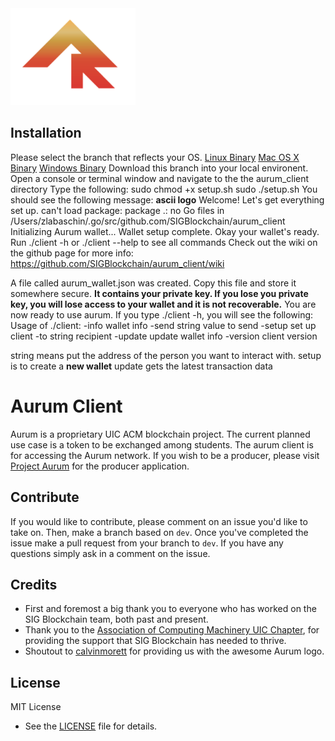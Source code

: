 <img src = "assets/aurum_logo_readme.jpg"  alt="drawing" width="200"/>

## Installation
Please select the branch that reflects your OS.
[Linux Binary](https://github.com/SIGBlockchain/aurum_client/tree/linux_release)
[Mac OS X Binary](https://github.com/SIGBlockchain/aurum_client/tree/mac_release)
[Windows Binary](https://github.com/SIGBlockchain/aurum_client/tree/windows_release)
Download this branch into your local environent. 
Open a console or terminal window and navigate to the the aurum_client directory
Type the following:
sudo chmod +x setup.sh
sudo ./setup.sh
You should see the following message:
**ascii logo**
Welcome! Let's get everything set up.
can't load package: package .: no Go files in /Users/zlabaschin/.go/src/github.com/SIGBlockchain/aurum_client
Initializing Aurum wallet...
Wallet setup complete.
Okay your wallet's ready.
Run ./client -h or ./client --help to see all commands
Check out the wiki on the github page for more info: https://github.com/SIGBlockchain/aurum_client/wiki

A file called aurum_wallet.json was created. Copy this file and store it somewhere secure. __It contains your private key. If you lose you private key, you will lose access to your wallet and it is not recoverable.__
You are now ready to use aurum. If you type ./client -h, you will see the following:
Usage of ./client:
  -info
    	wallet info
  -send string
    	value to send
  -setup
    	set up client
  -to string
    	recipient
  -update
    	update wallet info
  -version
    	client version

string means put the address of the person you want to interact with.
setup is to create a __new wallet__
update gets the latest transaction data

Aurum Client
=============
Aurum is a proprietary UIC ACM blockchain project. The current planned use case is a token to be exchanged among students. The aurum client is for accessing the Aurum network. If you wish to be a producer, please visit [Project Aurum](https://github.com/SIGBlockchain/project_aurum) for the producer application.

## Contribute
If you would like to contribute, please comment on an issue you'd like to take on. Then, make a branch based on `dev`. Once you've completed the issue make a pull request from your branch to `dev`. If you have any questions simply ask in a comment on the issue.

## Credits
- First and foremost a big thank you to everyone who has worked on the SIG Blockchain team, both past and present. 
- Thank you to the [Association of Computing Machinery UIC Chapter](https://acm.cs.uic.edu/), for providing the support that SIG Blockchain has needed to thrive.
- Shoutout to [calvinmorett](https://github.com/calvinmorett) for providing us with the awesome Aurum logo.

## License
MIT License
- See the [LICENSE](https://github.com/SIGBlockchain/project_aurum/blob/readme/LICENSE) file for details.
